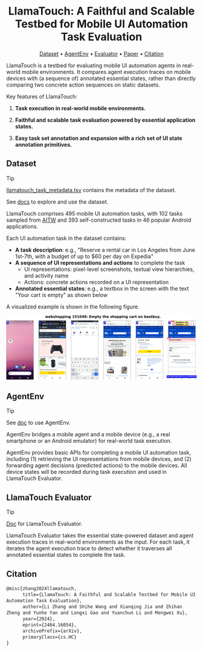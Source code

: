 <div align="center">
    <h1>LlamaTouch: A Faithful and Scalable Testbed for Mobile UI Automation Task Evaluation</h1>
</div>

<p align="center">
<!--   <a href="https://example.com">Website</a> • -->
  <a href="#dataset">Dataset</a> •
  <a href="#agentenv">AgentEnv</a> •
  <a href="#llamatouch-evaluator">Evaluator</a> •
  <a href="https://arxiv.org/abs/2404.16054">Paper</a> •
  <a href="#citation">Citation</a>
</p>

LlamaTouch is a testbed for evaluating mobile UI automation agents in real-world mobile environments.
It compares agent execution traces on mobile devices with (a sequence of) annotated essential states, rather than directly comparing two concrete action sequences on static datasets.

Key features of LlamaTouch:

1. **Task execution in real-world mobile environments.**
<!-- : Mobile UI automation agents execute tasks on real mobile devices with dynamic content to reveal their real capabilities. -->

2. **Faithful and scalable task evaluation powered by essential application states.**
<!-- : Powered by the annotated application states in the ground-truth task interaction sequences, LlamaTouch accurately records and compares application states with pre-defined counterparts. -->

3. **Easy task set annotation and expansion with a rich set of UI state annotation primitives.**

## Dataset

> [!TIP]
> [llamatouch_task_metadata.tsv](dataset/llamatouch_task_metadata.tsv) contains the metadata of the dataset.
>
> See [docs](dataset/README.md) to explore and use the dataset.

LlamaTouch comprises 495 mobile UI automation tasks, with 102 tasks sampled from [AITW](https://arxiv.org/abs/2307.10088) and 393 self-constructed tasks in 46 popular Android applications.

Each UI automation task in the dataset contains:

- **A task description**: e.g., "Reserve a rental car in Los Angeles from June 1st-7th, with a budget of up to $60 per day on Expedia"
- **A sequence of UI representations and actions** to complete the task
    - UI representations: pixel-level screenshots, textual view hierarchies, and activity name
    - Actions: concrete actions recorded on a UI representation
- **Annotated essential states**: e.g., a textbox in the screen with the text "Your cart is empty" as shown below

A visualized example is shown in the following figure.

<div align="center">
    <img src="resources/example_task.png">
</div>

## AgentEnv

> [!TIP]
> See [doc](https://github.com/LlamaTouch/AgentEnv) to use AgentEnv.

AgentEnv bridges a mobile agent and a mobile device (e.g., a real smartphone or an Android emulator) for real-world task execution.

AgentEnv provides basic APIs for completing a mobile UI automation task, including (1) retrieving the UI representations from mobile devices, and (2) forwarding agent decisions (predicted actions) to the mobile devices.
All device states will be recorded during task execution and used in LlamaTouch Evaluator.

## LlamaTouch Evaluator

> [!TIP]
> [Doc](https://github.com/LlamaTouch/Evaluator) for LlamaTouch Evaluator.

LlamaTouch Evaluator takes the essential state-powered dataset and agent execution traces in real-world environments as the input.
For each task, it iterates the agent execution trace to detect whether it traverses all annotated essential states to complete the task.

## Citation

```
@misc{zhang2024llamatouch,
      title={LlamaTouch: A Faithful and Scalable Testbed for Mobile UI Automation Task Evaluation}, 
      author={Li Zhang and Shihe Wang and Xianqing Jia and Zhihan Zheng and Yunhe Yan and Longxi Gao and Yuanchun Li and Mengwei Xu},
      year={2024},
      eprint={2404.16054},
      archivePrefix={arXiv},
      primaryClass={cs.HC}
}
```
